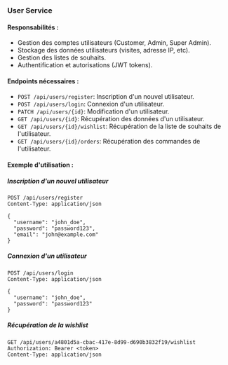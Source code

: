 ### User Service

#### Responsabilités :
- Gestion des comptes utilisateurs (Customer, Admin, Super Admin).
- Stockage des données utilisateurs (visites, adresse IP, etc).
- Gestion des listes de souhaits.
- Authentification et autorisations (JWT tokens).

#### Endpoints nécessaires :
- `POST /api/users/register`: Inscription d'un nouvel utilisateur.
- `POST /api/users/login`: Connexion d'un utilisateur.
- `PATCH /api/users/{id}`: Modification d'un utilisateur.
- `GET /api/users/{id}`: Récupération des données d'un utilisateur.
- `GET /api/users/{id}/wishlist`: Récupération de la liste de souhaits de l'utilisateur.
- `GET /api/users/{id}/orders`: Récupération des commandes de l'utilisateur.

#### Exemple d'utilisation :

##### Inscription d'un nouvel utilisateur
```http
POST /api/users/register
Content-Type: application/json

{
  "username": "john_doe",
  "password": "password123",
  "email": "john@example.com"
}
```

##### Connexion d'un utilisateur
```http
POST /api/users/login
Content-Type: application/json

{
  "username": "john_doe",
  "password": "password123"
}
```

##### Récupération de la wishlist
```http
GET /api/users/a4801d5a-cbac-417e-8d99-d690b3832f19/wishlist
Authorization: Bearer <token>
Content-Type: application/json
```